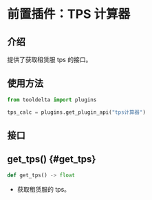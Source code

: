 # 前置插件：TPS 计算器

## 介绍

提供了获取租赁服 tps 的接口。

## 使用方法
```python
from tooldelta import plugins

tps_calc = plugins.get_plugin_api("tps计算器")
```


## 接口

## get_tps() {#get_tps}
```python
def get_tps() -> float
```
- 获取租赁服的 tps。